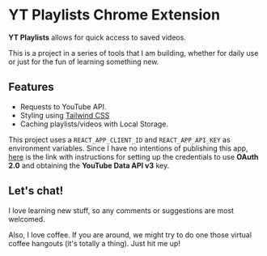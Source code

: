 # YT Playlists Chrome Extension

**YT Playlists** allows for quick access to saved videos.

This is a project in a series of tools that I am building, whether for daily use or just for the fun of learning something new.

## Features

- Requests to YouTube API.
- Styling using [Tailwind CSS](https://tailwindcss.com/)
- Caching playlists/videos with Local Storage.

This project uses a `REACT_APP_CLIENT_ID` and `REACT_APP_API_KEY` as environment variables. Since I have no intentions of publishing this app, [here](https://developers.google.com/youtube/registering_an_application) is the link with instructions for setting up the credentials to use **OAuth 2.0** and obtaining the **YouTube Data API v3** key.

<!-- You can watch a demo of the app [here](). -->

## Let's chat!

I love learning new stuff, so any comments or suggestions are most welcomed.

Also, I love coffee. If you are around, we might try to do one those virtual coffee hangouts (it's totally a thing). Just hit me up!

